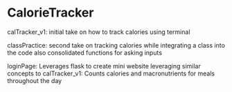 # CalorieTracker

calTracker_v1:
initial take on how to track calories using terminal

classPractice:
second take on tracking calories while integrating a class into the code
also consolidated functions for asking inputs

loginPage:
Leverages flask to create mini website leveraging similar concepts to calTracker_v1:
Counts calories and macronutrients for meals throughout the day
